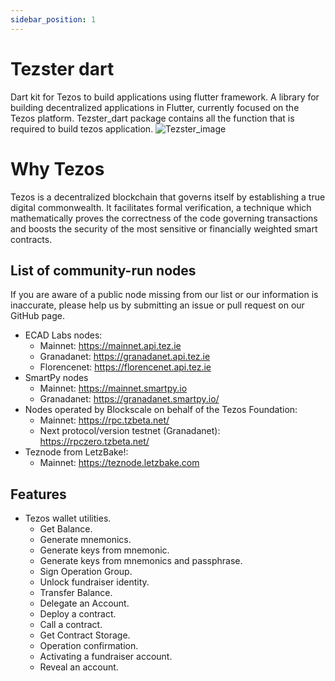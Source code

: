```yaml
---
sidebar_position: 1
---
```


# Tezster dart 

Dart kit for Tezos to build applications using flutter framework. 
A library for building decentralized applications in Flutter, currently focused on the Tezos platform. Tezster_dart package contains all the function that is required to build tezos application.
![Tezster_image](/img/tezster_dart.png)

# Why Tezos

Tezos is a decentralized blockchain that governs itself by establishing a true digital commonwealth. It facilitates formal verification, a technique which mathematically proves the correctness of the code governing transactions and boosts the security of the most sensitive or financially weighted smart contracts.

## List of community-run nodes
If you are aware of a public node missing from our list or our information is inaccurate, please help us by submitting an issue or pull request on our GitHub page.

* ECAD Labs nodes:
  - Mainnet: https://mainnet.api.tez.ie
  - Granadanet: https://granadanet.api.tez.ie
  - Florencenet: https://florencenet.api.tez.ie
* SmartPy nodes
  - Mainnet: https://mainnet.smartpy.io
  - Granadanet: https://granadanet.smartpy.io/
* Nodes operated by Blockscale on behalf of the Tezos Foundation:
  - Mainnet: https://rpc.tzbeta.net/
  - Next protocol/version testnet (Granadanet): https://rpczero.tzbeta.net/
* Teznode from LetzBake!:
  - Mainnet: https://teznode.letzbake.com


## Features

* Tezos wallet utilities.
  * Get Balance.
  * Generate mnemonics.
  * Generate keys from mnemonic.
  * Generate keys from mnemonics and passphrase.
  * Sign Operation Group.
  * Unlock fundraiser identity.
  * Transfer Balance.
  * Delegate an Account.
  * Deploy a contract.
  * Call a contract.
  * Get Contract Storage.
  * Operation confirmation.
  * Activating a fundraiser account.
  * Reveal an account.
